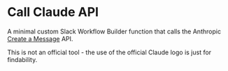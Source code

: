 # Call Claude API
A minimal custom Slack Workflow Builder function that calls the Anthropic [Create a Message](https://docs.anthropic.com/en/api/messages) API.

This is not an official tool - the use of the official Claude logo is just for findability.